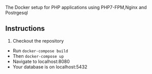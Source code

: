 The Docker setup for PHP applications using PHP7-FPM,Nginx and Postrgesql

## Instructions
1. Checkout the repository
* Run `docker-compose build`
* Then `docker-compose up`
* Navigate to localhost:8080
* Your database is on localhost:5432
